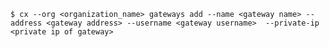 <!-- usedin: [ _includes/_inlines/Toolbelt/common/gateway/gateway_usage-2.md] -->

```
$ cx --org <organization_name> gateways add --name <gateway name> --address <gateway address> --username <gateway username>  --private-ip <private ip of gateway>
```
